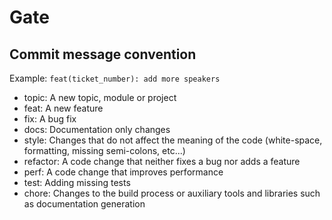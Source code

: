 # Gate

## Commit message convention

Example: `feat(ticket_number): add more speakers`

* topic: A new topic, module or project
* feat: A new feature
* fix: A bug fix
* docs: Documentation only changes
* style: Changes that do not affect the meaning of the code (white-space, formatting, missing semi-colons, etc...)
* refactor: A code change that neither fixes a bug nor adds a feature
* perf: A code change that improves performance
* test: Adding missing tests
* chore: Changes to the build process or auxiliary tools and libraries such as documentation generation

